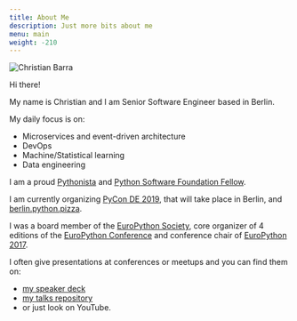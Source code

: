 ```yaml
---
title: About Me
description: Just more bits about me
menu: main
weight: -210
---
```


![Christian Barra](/images/me_bw.jpg "Christian Barra")

Hi there!

My name is Christian and I am Senior Software Engineer based in Berlin.

My daily focus is on:

- Microservices and event-driven architecture
- DevOps
- Machine/Statistical learning
- Data engineering

I am a proud [Pythonista](https://en.wiktionary.org/wiki/Pythonista "Pythonista") and [Python Software Foundation Fellow](http://pyfound.blogspot.com/2018/06/ "Python Fellow").

I am currently organizing [PyCon DE 2019](https://de.pycon.org/ "PyCon DE 2019"), that will take place in Berlin, and [berlin.python.pizza](https://berlin.python.pizza/ "Berlin Python Pizza").

I was a board member of the [EuroPython Society](http://www.europython-society.org/about "EuroPython Society"), core organizer of 4 editions of the [EuroPython Conference](https://www.europython.eu "EuroPython Conference") and conference chair of [EuroPython 2017](https://ep2017.europython.eu/ "EuroPython 2017").

I often give presentations at conferences or meetups and you can find them on:

- [my speaker deck](https://speakerdeck.com/barrachri "Christian Barra speaker deck")
- [my talks repository](https://github.com/barrachri/Talks "Christian Barra github account")
- or just look on YouTube.
